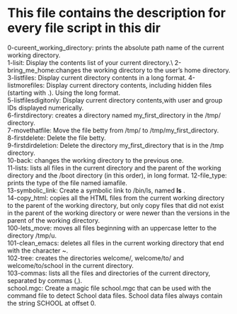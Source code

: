 # This file  contains the description for every file script in this dir
0-cureent_working_directory:  prints the absolute path name of the current working directory.\
1-lisit: Display the contents list of your current directory.\ 
2-bring_me_home:changes the working directory to the user’s home directory.\
3-listfiles: Display current directory contents in a long format.
4-listmorefiles: Display current directory contents, including hidden files (starting with .). Using the long format.\
5-listfilesdigitonly: Display current directory contents,with user and group IDs displayed numerically.\
6-firstdirectory: creates a directory named my_first_directory in the /tmp/ directory.\
7-movethatfile: Move the file betty from /tmp/ to /tmp/my_first_directory.\
8-firstdelete: Delete the file betty.\
9-firstdirdeletion: Delete the directory my_first_directory that is in the /tmp directory.\
10-back: changes the working directory to the previous one.\
11-lists: lists all files in the current directory and the parent of the working directory and the /boot directory (in this order), in long format.
12-file_type: prints the type of the file named iamafile.\
13-symbolic_link: Create a symbolic link to /bin/ls, named __ls__ .\
14-copy_html:  copies all the HTML files from the current working directory to the parent of the working directory, but only copy files that did not exist in the parent of the working directory or were newer than the versions in the parent of the working directory.\
100-lets_move: moves all files beginning with an uppercase letter to the directory /tmp/u.\
101-clean_emacs: deletes all files in the current working directory that end with the character ~.\
102-tree:  creates the directories welcome/, welcome/to/ and welcome/to/school in the current directory. \
103-commas: lists all the files and directories of the current directory, separated by commas (,).\
school.mgc: Create a magic file school.mgc that can be used with the command file to detect School data files. School data files always contain the string SCHOOL at offset 0.

